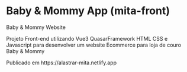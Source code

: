 # Baby & Mommy App (mita-front)

Baby & Mommy Website

<p>Projeto Front-end utilizando Vue3 QuasarFramework HTML CSS e Javascript para desenvolver um website Ecommerce para loja de couro Baby & Mommy</p>
<p>Publicado em https://alastrar-mita.netlify.app</p>
